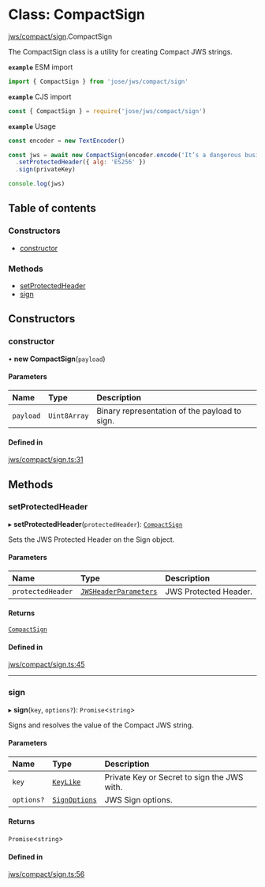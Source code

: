 # Class: CompactSign

[jws/compact/sign](../modules/jws_compact_sign.md).CompactSign

The CompactSign class is a utility for creating Compact JWS strings.

**`example`** ESM import
```js
import { CompactSign } from 'jose/jws/compact/sign'
```

**`example`** CJS import
```js
const { CompactSign } = require('jose/jws/compact/sign')
```

**`example`** Usage
```js
const encoder = new TextEncoder()

const jws = await new CompactSign(encoder.encode('It’s a dangerous business, Frodo, going out your door.'))
  .setProtectedHeader({ alg: 'ES256' })
  .sign(privateKey)

console.log(jws)
```

## Table of contents

### Constructors

- [constructor](jws_compact_sign.compactsign.md#constructor)

### Methods

- [setProtectedHeader](jws_compact_sign.compactsign.md#setprotectedheader)
- [sign](jws_compact_sign.compactsign.md#sign)

## Constructors

### constructor

• **new CompactSign**(`payload`)

#### Parameters

| Name | Type | Description |
| :------ | :------ | :------ |
| `payload` | `Uint8Array` | Binary representation of the payload to sign. |

#### Defined in

[jws/compact/sign.ts:31](https://github.com/panva/jose/blob/v3.14.0/src/jws/compact/sign.ts#L31)

## Methods

### setProtectedHeader

▸ **setProtectedHeader**(`protectedHeader`): [`CompactSign`](jws_compact_sign.compactsign.md)

Sets the JWS Protected Header on the Sign object.

#### Parameters

| Name | Type | Description |
| :------ | :------ | :------ |
| `protectedHeader` | [`JWSHeaderParameters`](../interfaces/types.jwsheaderparameters.md) | JWS Protected Header. |

#### Returns

[`CompactSign`](jws_compact_sign.compactsign.md)

#### Defined in

[jws/compact/sign.ts:45](https://github.com/panva/jose/blob/v3.14.0/src/jws/compact/sign.ts#L45)

___

### sign

▸ **sign**(`key`, `options?`): `Promise`<`string`\>

Signs and resolves the value of the Compact JWS string.

#### Parameters

| Name | Type | Description |
| :------ | :------ | :------ |
| `key` | [`KeyLike`](../types/types.keylike.md) | Private Key or Secret to sign the JWS with. |
| `options?` | [`SignOptions`](../interfaces/types.signoptions.md) | JWS Sign options. |

#### Returns

`Promise`<`string`\>

#### Defined in

[jws/compact/sign.ts:56](https://github.com/panva/jose/blob/v3.14.0/src/jws/compact/sign.ts#L56)
